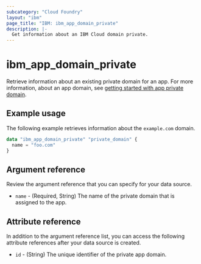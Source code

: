 ```yaml
---
subcategory: "Cloud Foundry"
layout: "ibm"
page_title: "IBM: ibm_app_domain_private"
description: |-
  Get information about an IBM Cloud domain private.
---
```


# ibm_app_domain_private

Retrieve information about an existing private domain for an app. For more information, about an app domain, see [getting started with app private domain](https://cloud.ibm.com/docs/cloud-foundry-public?topic=cloud-foundry-public-getting-started).

## Example usage
The following example retrieves information about the `example.com` domain. 

```terraform
data "ibm_app_domain_private" "private_domain" {
  name = "foo.com"
}
```

## Argument reference
Review the argument reference that you can specify for your data source. 

- `name` - (Required, String) The name of the private domain that is assigned to the app.


## Attribute reference
In addition to the argument reference list, you can access the following attribute references after your data source is created.

- `id` - (String) The unique identifier of the private app domain.


